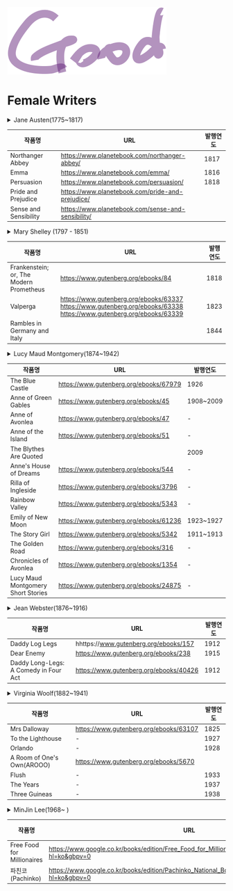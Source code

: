 ![Good Sign](https://raw.githubusercontent.com/inoxgit/img/1833c2bb99cd4ac387ccab4acc2ca1634dc0feec/good.svg)


# Female Writers


<details>
    <summary>Jane Austen(1775~1817)</summary>
    <p> 잉글랜드의 소설가. 서양 문학사에서 매우 영향력 있고 중요한 작가 중 한 사람으로 평가받는다. 주로 당대 영국 중상류층 젠트리의 생활을 펜에 담았다.</p>
</details>

| 작품명 | URL | 발행연도 | 
|--|--|--| 
| Northanger Abbey | https://www.planetebook.com/northanger-abbey/|  1817 |
| Emma | https://www.planetebook.com/emma/| 1816 |
| Persuasion |  https://www.planetebook.com/persuasion/   | 1818  | 
| Pride and Prejudice | https://www.planetebook.com/pride-and-prejudice/|    | 
| Sense and Sensibility | https://www.planetebook.com/sense-and-sensibility/|    | 



<details>
    <summary>Mary Shelley (1797 - 1851)</summary>
    <p>세계 최초의 SF 소설가.[2] 잉글랜드 출신으로, 아버지는 최초의 무정부주의자로 꼽히는 윌리엄 고드윈, 어머니는 최초의 페미니스트이자 <여성의 권리 옹호> 의 저자인 메리 울스턴크래프트이다. 이 두 사람 사이에서 차녀로 태어났다. 남편은 영국을 대표하는 낭만주의 시인 퍼시 비시 셸리이며 네 명의 자식을 두었다.</p> 
    <p>Frankenstein; or, The Modern Prometheus | Written when Shelley was just 18 years old, the story follows young scientist Victor Frankenstein who accidentally creates a sapient creature during an unorthodox experiment. </p>
    <p>Rambles in Germany and Italy | A travel narrative published in two volumes that describes two European trips Shelley took with her son, Percy, and several of his university friends.</p>      
 </details>

| 작품명 | URL | 발행연도 |  
|--|--|--| 
| Frankenstein; or, The Modern Prometheus |https://www.gutenberg.org/ebooks/84|  1818 |  
| Valperga | https://www.gutenberg.org/ebooks/63337  https://www.gutenberg.org/ebooks/63338  https://www.gutenberg.org/ebooks/63339                    | 1823 |  
| Rambles in Germany and Italy |     | 1844  |  




<details>
    <summary>Lucy Maud Montgomery(1874~1942)</summary>
    <p>대표작으로 고아 출신으로 상상력 풍부한 빨강머리 소녀가 아름답게 자라나서 어렸을 때 소꿉친구와 결혼까지 하게 되는 기나긴 이야기인 빨강머리 앤 시리즈가 있다. 어린 시절부터 문학적 감수성이 뛰어나 열다섯 살에 이미 지역신문에 글을 싣기도 했다. 우연히 이웃 독신 남매의 집에 어린 조카딸이 와서 사는 것을 보고, 자신의 상상을 더해 《빨강 머리 앤》을 완성했다. </p>
    <p>삶 자체는 꽤 불행한 편이었다고 한다. 명문가에서 태어났으나 생후 21개월만에 어머니를 잃으면서 캐번디시에서 우체국을 경영하는 외조부모 밑에서 자랐는데, 외할아버지가 매우 성마른 성격의 소유자라 외할아버지에게 서운한 구석이 많았다고 한다. 그 외에도 맥네일 집안의 친척들이 하루가 멀다하고 와서 이러쿵 저러쿵 설교를 늘어놓는 것도 매우 부담스러웠다고 한다. 이때의 그녀는 아름다운 자연 속에서 뛰어노는 걸 매우 좋아했고, 섬세한 감수성과 작가적 재능을 자연과 함께 키워나갔다. 캐번디시는 농민과 어민이 한데 어울려 사는 농촌 마을이었다. 노인들 틈에서 자라다 보니, 그녀는 책을 읽고 상상을 하면서 노는 시간이 많았다.</p>
    <p>친할아버지는 캐나다의 보수당 상원의원장을 역임한 저명인사로 상당한 부자였고, 모드의 아버지에게 많은 지원을 해주었으나 능력이 없던 그는 하는 일마다 족족 실패했으며, 진보당에서 정치를 하겠다 주장하다가 결국 부자가 의절하면서 모드가 친가 덕을 본 적은 거의 없다시피 하다. 훗날 친할아버지는 모드의 아버지 대신 막내아들에게 유산을 상속했고, 손자들의 학비만을 마련해두었다고 한다.</p>
    <p>몽고메리의 인생에서 글쓰기는 언제나 아주 큰 부분이었다. 몽고메리는 책 말고 일기도 쓰고 스크랩북도 만들어서 소설에 쓸 아이디어를 모았고, 신문, 잡지에도 글을 투고했다. 몽고메리는 사진 찍기도 좋아해서 개인 암실을 마련하고 특수 효과를 실험하기도 했다.</p>
    학교를 마친 뒤에는 사범 대학에 갔고, 이어 대학교에서 영문학을 공부했다. 고등 교육을 받는 여자가 극소수인 시절이었기에, 이것은 아주 특별한 일이었다. 몽고메리는 두 학교에서 받은 학위를 잘 활용해서 몇 년 동안 교사로도 일하고 신문 기자로도 일했다.
    핼리팩스에서 신문기자를 하고 연애도 몇번 했지만 할머니를 부양해야 했기 때문에 결혼은 포기하고 캐번디쉬로 돌아와야 했다. 할머니 사후인 37살에 목사인 이완 맥도널드와 결혼을 했는데, 남편이 정신병을 앓게 되어 무척 마음 고생을 했다.</p>
    <p>남편 맥도널드 목사는 그녀의 처녀적 성이 쓰인 팬레터를 받고 불쾌감을 표시하거나 모드의 소설을 읽지도 않았지만, 모드와 맥도널드 목사의 사이는 그렇게 나쁜 편은 아니었다고 하며 여러 자녀를 두었다. 다만 그녀는 타인의 시선에 매우 민감한 성격이었기 때문에, 자녀 중 제일 아끼는 장남 체스터가 유급을 하는가 하면 사회적 지위가 낮은 여자아이를 만나 임신시켜서 비밀 결혼을 한 사실을 알고 매우 절망했다고 한다. 사람들의 구설수에 오르는 것을 극도로 싫어했기 때문에 목사 부인인 자신의 아들이 그런 짓을 저지르자 사람들의 눈총을 받게 될까 그랬던 것이다.
    최후는 음독 자살이거나 약물중독이라는 말이 있다. (참조) 1941년 토론토에서 68세로 숨을 거두었고, 고향 캐번디시에 묻혔다.</p>
</details>

| 작품명 | URL | 발행연도 | 
|--|--|--| 
| The Blue Castle  |  https://www.gutenberg.org/ebooks/67979  |1926|
| Anne of Green Gables  |  https://www.gutenberg.org/ebooks/45  | 1908~2009|
| Anne of Avonlea  |  https://www.gutenberg.org/ebooks/47  | - |
| Anne of the Island   |  https://www.gutenberg.org/ebooks/51  | - | 
| The Blythes Are Quoted  |    | 2009 |
| Anne's House of Dreams    |  https://www.gutenberg.org/ebooks/544   | - |
| Rilla of Ingleside   |   https://www.gutenberg.org/ebooks/3796   | - |
| Rainbow Valley    |   https://www.gutenberg.org/ebooks/5343   | - |
| Emily of New Moon   |   https://www.gutenberg.org/ebooks/61236  |1923~1927|
| The Story Girl    |  https://www.gutenberg.org/ebooks/5342  |1911~1913|
| The Golden Road    |  https://www.gutenberg.org/ebooks/316   | - |
| Chronicles of Avonlea   |   https://www.gutenberg.org/ebooks/1354   | - |
| Lucy Maud Montgomery Short Stories    |   https://www.gutenberg.org/ebooks/24875   | - |




<details>
    <summary>Jean Webster(1876~1916)</summary>
    <p> ....</p>
</details>

| 작품명 | URL | 발행연도 | 
|--|--|--| 
| Daddy Log Legs | hhttps://www.gutenberg.org/ebooks/157 |  1912 |
| Dear Enemy | https://www.gutenberg.org/ebooks/238 | 1915|
| Daddy Long-Legs: A Comedy in Four Act|  https://www.gutenberg.org/ebooks/40426  | 1912 |  




<details>
    <summary>Virginia Woolf(1882~1941)</summary>
    <p> 20세기 전반에 활약한 영국 태생의 작가.
    모더니즘 문학에서 가장 중요한 작가 중 하나이자 의식의 흐름 기법을 고안한 선구자로 평가된다.
    1970년대 페미니즘 비평의 대두에 따라, 이전까지는 간과되었던 페미니즘 작가로서의 측면들이 재조명되었고 후대의 페미니즘 사상에도 큰 영향을 끼친 중심 인물 중 하나로 재평가되었다.</p>
</details>

| 작품명 | URL | 발행연도 | 
|--|--|--| 
| Mrs Dalloway |  https://www.gutenberg.org/ebooks/63107 |  1825 |
| To the Lighthouse | - | 1927 |
| Orlando |  -  | 1928  | 
| A Room of One's Own(AROOO) | https://www.gutenberg.org/ebooks/5670 | 
| Flush | - |1933| 
| The Years | - | 1937   | 
| Three Guineas | - | 1938 | 






<details>
    <summary>MinJin Lee(1968~ )</summary>
    <p> 1968년 11월 11일 서울특별시에서 태어나 1976년 미국 뉴욕으로 부모님을 따라 이민했다. 매사추세츠 공과대학교에서 진행한 강연회에서 아버지가 흥남 철수로 추정되는 피란민 출신이라고 밝혔다. 
    이민진의 가족은 이민을 가기 전에도 이미 중산층 정도의 그럭저럭한 삶을 살고 있었지만, 이민진의 아버지는 전쟁에 대한 공포를 계속 가지고 있었고 전쟁으로 인해 자신이 겪었던 슬픔을 자녀들에게 물려주고 싶지 않은 생각이 강했다고 한다. 그래서 이민진의 가족은 먼저 미국에 자리를 잡은 친척의 도움으로 이민을 떠났다.
    어린 나이에 한국을 떠난 이민진은 한국어를 잊어버렸지만, 예일 대학교 역사학과에서 공부할 때 일본에서 온 미국인 선교사로부터 재일교포에 관한 이야기를 듣고 거기에 관심을 가지게 되었다. 조지타운 대학교 로스쿨을 졸업하고 뉴욕에서 기업 변호사가 되었지만 어렸을 때부터 B형 간염 보균자이다보니 점점 간이 나빠져 결국 직장을 그만두었고, 글을 쓰기 시작했다. 작가가 되기 위해 글쓰기 세미나나 각종 문학단체에서 주최하는 작가 수업들을 닥치는 대로 들었다고 한다. 간염은 35세에야 완치되었다.</p>
    <p>2004년부터 몇개의 단편소설을 발표했고, 2008년 첫 장편소설인 "백만장자를 위한 공짜 음식(Free Food for Millionaires)"을 발표했다. 이 책으로 여러 상을 수상해 이민진이라는 이름을 알렸다. 그후 일본계 미국인인 남편을 따라 약 4년간 일본에서 생활을 했는데 이민진은 한국어도 거의 말하지 못하는 미국인이었음에도 불구하고 한국 핏줄이라는 이유로 일본에서 차별을 당한 경험이 여러번 있다고 한다.# 이 일본 생활 도중 본격적으로 재일교포와 그 주변 인물들에 대해 엄청난 수의 인터뷰를 진행했고, 2017년 두 번째 장편소설인 "파친코"를 발표했다. 이 소설은 발간되자마자 미국에서 큰 반향을 일으켰으며, 뉴욕 타임즈가 선정한 베스트셀러에 등극했다.</p>
    <p>History has failed us, but no matter.</p>
</details>

| 작품명 | URL | 발행연도 | 
|--|--|--| 
| Free Food for Millionaires |https://www.google.co.kr/books/edition/Free_Food_for_Millionaires/0bOfEAAAQBAJ?hl=ko&gbpv=0|  2008 |
| 파친코(Pachinko)| https://www.google.co.kr/books/edition/Pachinko_National_Book_Award_Finalist/9sbjDAAAQBAJ?hl=ko&gbpv=0 | 2017 | 
